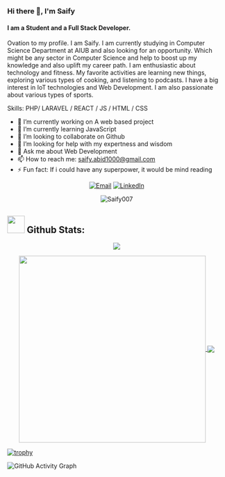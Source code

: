 ### Hi there 👋, I'm Saify
#### I am a Student and a Full Stack Developer.

Ovation to my profile. I am Saify. I am currently studying in Computer Science Department at AIUB and also looking for an opportunity. Which might be any sector in Computer Science and help to boost up my knowledge and also uplift my career path. I am enthusiastic about technology and fitness. My favorite activities are learning new things, exploring various types of cooking, and listening to podcasts. I have a big interest in IoT technologies and Web Development. I am also passionate about various types of sports.


Skills: PHP/ LARAVEL / REACT / JS / HTML / CSS

- 🔭 I’m currently working on A web based project  
- 🌱 I’m currently learning JavaScript 
- 👯 I’m looking to collaborate on Github 
- 🤔 I’m looking for help with my expertness and wisdom 
- 💬 Ask me about Web Development 
- 📫 How to reach me: saify.abid1000@gmail.com
- ⚡ Fun fact: If i could have any superpower, it would be  mind reading 

<p align="center">
<a href="mailto:saify.abid1000@gmail.comsaify.abid1000@gmail.com"><img alt="Email" src="https://img.shields.io/badge/Gmail-saify.abid1000@gmail.com-red?style=flat&logo=gmail"></a>
  <a href="https://www.linkedin.com/in/saifyabidbhuiyan"><img alt="LinkedIn" src="https://img.shields.io/badge/LinkedIn-Saify Abid Bhuiyan-blue?style=flat&logo=linkedin"></a>
</p>
  
<p align="center"> <img src="https://komarev.com/ghpvc/?username=Saify007&label=Profile%20views&color=0e75b6&style=flat" alt="Saify007" /> </p> 

## <img src="https://media.giphy.com/media/ZCN6F3FAkwsyOGU2RS/giphy.gif" width="40"> **Github Stats:**

<p align="center">
   <img align="center" src="https://github-readme-streak-stats.herokuapp.com/?user=Saify007&theme=algolia&hide_border=false"/>
</p>

 <p align="center">
  <a href="https://github.com/Saify007">
   <img width="430" align="center" src="https://github-readme-stats.vercel.app/api?username=Saify007&show_icons=true&theme=algolia&count_private=true">
  </a>
  <a href="https://github.com/Saify007">
    <img align="center" src="https://github-readme-stats.anuraghazra1.vercel.app/api/top-langs/?username=Saify007&layout=compact&theme=algolia&langs_count=6" />
  </a>
 </p>

[![trophy](https://github-profile-trophy.vercel.app/?username=Saify007)](https://github.com/ryo-ma/github-profile-trophy)

![GitHub Activity Graph](https://activity-graph.herokuapp.com/graph?username=Saify007)  


